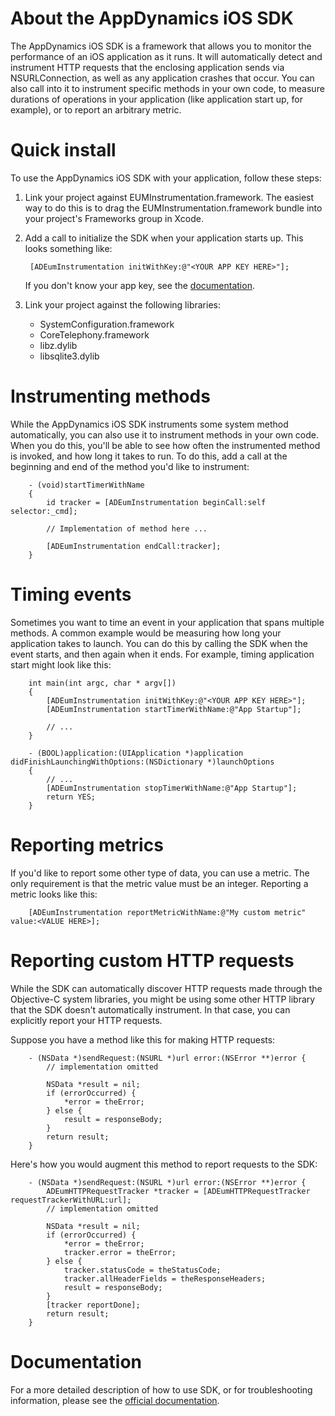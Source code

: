About the AppDynamics iOS SDK
==============

The AppDynamics iOS SDK is a framework that allows you to monitor the performance of an iOS application as it runs.
    It will automatically detect and instrument HTTP requests that the enclosing application sends via NSURLConnection,
    as well as any application crashes that occur. You can also call into it to instrument specific methods in your own
    code, to measure durations of operations in your application (like application start up, for example), or to report
    an arbitrary metric.

Quick install
=============

To use the AppDynamics iOS SDK with your application, follow these steps:

1. Link your project against EUMInstrumentation.framework. The easiest way to do this is to drag the
    EUMInstrumentation.framework bundle into your project's Frameworks group in Xcode.
2. Add a call to initialize the SDK when your application starts up. This looks something like:

        [ADEumInstrumentation initWithKey:@"<YOUR APP KEY HERE>"];
    
    If you don't know your app key, see the [documentation](http://docs.appdynamics.com/).

3. Link your project against the following libraries:

    - SystemConfiguration.framework
    - CoreTelephony.framework
    - libz.dylib
    - libsqlite3.dylib

Instrumenting methods
==============

While the AppDynamics iOS SDK instruments some system method automatically, you can also use it to instrument methods
    in your own code. When you do this, you'll be able to see how often the instrumented method is invoked, and how
    long it takes to run. To do this, add a call at the beginning and end of the method you'd like to instrument:
    
        - (void)startTimerWithName
        {
            id tracker = [ADEumInstrumentation beginCall:self selector:_cmd];
            
            // Implementation of method here ...
            
            [ADEumInstrumentation endCall:tracker];
        }

Timing events
==============

Sometimes you want to time an event in your application that spans multiple methods. A common example would be
    measuring how long your application takes to launch. You can do this by calling the SDK when the event starts,
    and then again when it ends. For example, timing application start might look like this:
    
        int main(int argc, char * argv[])
        {
            [ADEumInstrumentation initWithKey:@"<YOUR APP KEY HERE>"];
            [ADEumInstrumentation startTimerWithName:@"App Startup"];
            
            // ...
        }
        
        - (BOOL)application:(UIApplication *)application didFinishLaunchingWithOptions:(NSDictionary *)launchOptions
        {
            // ...
            [ADEumInstrumentation stopTimerWithName:@"App Startup"];
            return YES;
        }


Reporting metrics
==============

If you'd like to report some other type of data, you can use a metric. The only requirement is that the metric value
    must be an integer. Reporting a metric looks like this:
    
        [ADEumInstrumentation reportMetricWithName:@"My custom metric" value:<VALUE HERE>];

Reporting custom HTTP requests
==============

While the SDK can automatically discover HTTP requests made through the Objective-C system libraries, you might be
    using some other HTTP library that the SDK doesn't automatically instrument. In that case, you can explicitly
    report your HTTP requests.

Suppose you have a method like this for making HTTP requests:

        - (NSData *)sendRequest:(NSURL *)url error:(NSError **)error {
            // implementation omitted

            NSData *result = nil;
            if (errorOccurred) {
                *error = theError;
            } else {
                result = responseBody;
            }
            return result;
        }

Here's how you would augment this method to report requests to the SDK:

        - (NSData *)sendRequest:(NSURL *)url error:(NSError **)error {
            ADEumHTTPRequestTracker *tracker = [ADEumHTTPRequestTracker requestTrackerWithURL:url];
            // implementation omitted

            NSData *result = nil;
            if (errorOccurred) {
                *error = theError;
                tracker.error = theError;
            } else {
                tracker.statusCode = theStatusCode;
                tracker.allHeaderFields = theResponseHeaders;
                result = responseBody;
            }
            [tracker reportDone];
            return result;
        }


Documentation
==============

For a more detailed description of how to use SDK, or for troubleshooting information, please see the
    [official documentation](http://docs.appdynamics.com/).